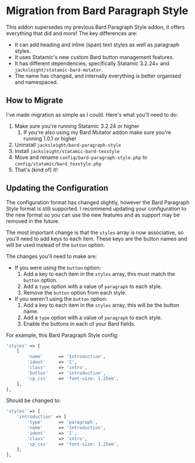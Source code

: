 # Migration from Bard Paragraph Style

This addon supersedes my previous Bard Paragraph Style addon, it offers everything that did and more! The key differences are:

* It can add heading and inline (span) text styles as well as paragraph styles.
* It uses Statamic's new custom Bard button management features.
* It has different dependencies, specifically Statamic 3.2.24+ and `jacksleight/statamic-bard-mutator`.
* The name has changed, and internally everything is better organised and namespaced.

## How to Migrate

I've made migration as simple as I could. Here's what you'll need to do:

1. Make sure you're running Statamic 3.2.24 or higher
    1. If you're also using my Bard Mutator addon make sure you're running 1.0.1 or higher
2. Uninstall `jacksleight/bard-paragraph-style`
3. Install `jacksleight/statamic-bard-texstyle`
4. Move and rename `config/bard-paragraph-style.php` to `config/statamic/bard_texstyle.php`
5. That's (kind of) it!

## Updating the Configuration

The configuration format has changed slightly, however the Bard Paragraph Style format is still supported. I recommend updating your configuration to the new format so you can use the new features and as support may be removed in the future.

The most important change is that the `styles` array is now associative, so you'll need to add keys to each item. These keys are the button names and will be used instead of the `button` option.

The changes you'll need to make are:

* If you were using the `button` option:
    1. Add a key to each item in the `styles` array, this must match the `button` option.
    2. Add a `type` option with a value of `paragraph` to each style.
    3. Remove the `button` option from each style.
* If you weren't using the `button` option:
    1. Add a key to each item in the `styles` array, this will be the button name.
    2. Add a `type` option with a value of `paragraph` to each style.
    3. Enable the buttons in each of your Bard fields.

For example, this Bard Paragraph Style config:

```php
'styles' => [
    [
        'name'      => 'Introduction',
        'ident'     => 'I',
        'class'     => 'intro',
        'button'    => 'introduction',
        'cp_css'    => 'font-size: 1.25em',
    ],
],
```

Should be changed to:

```php
'styles' => [
    'introduction' => [
        'type'      => 'paragraph',
        'name'      => 'Introduction',
        'ident'     => 'I',
        'class'     => 'intro',
        'cp_css'    => 'font-size: 1.25em',
    ],
],
```